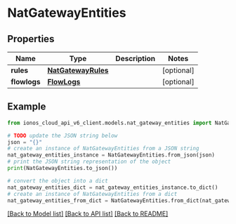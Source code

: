# NatGatewayEntities


## Properties

Name | Type | Description | Notes
------------ | ------------- | ------------- | -------------
**rules** | [**NatGatewayRules**](NatGatewayRules.md) |  | [optional] 
**flowlogs** | [**FlowLogs**](FlowLogs.md) |  | [optional] 

## Example

```python
from ionos_cloud_api_v6_client.models.nat_gateway_entities import NatGatewayEntities

# TODO update the JSON string below
json = "{}"
# create an instance of NatGatewayEntities from a JSON string
nat_gateway_entities_instance = NatGatewayEntities.from_json(json)
# print the JSON string representation of the object
print(NatGatewayEntities.to_json())

# convert the object into a dict
nat_gateway_entities_dict = nat_gateway_entities_instance.to_dict()
# create an instance of NatGatewayEntities from a dict
nat_gateway_entities_from_dict = NatGatewayEntities.from_dict(nat_gateway_entities_dict)
```
[[Back to Model list]](../README.md#documentation-for-models) [[Back to API list]](../README.md#documentation-for-api-endpoints) [[Back to README]](../README.md)


